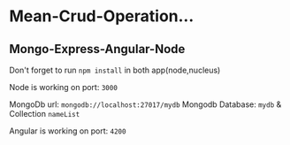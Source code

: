 # Mean-Crud-Operation...

## Mongo-Express-Angular-Node

Don't forget to run `npm install` in both app(node,nucleus)

Node is working on port: `3000`

MongoDb url: `mongodb://localhost:27017/mydb`
Mongodb Database: `mydb` & Collection `nameList`

Angular is working on port: `4200`
